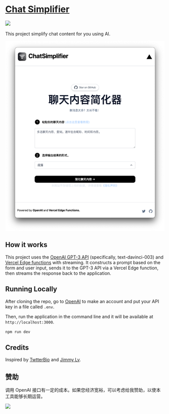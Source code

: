 # [Chat Simplifier](https://chat-simplifier.vercel.app/)
[![](https://img.shields.io/badge/chat-on%20discord-7289da.svg?sanitize=true)](https://chat.imzbb.cc)

This project simplify chat content for you using AI.

[![Chat Simplifier](./public/screenshot.png)](https://chat-simplifier.vercel.app/)

## How it works

This project uses the [OpenAI GPT-3 API](https://openai.com/api/) (specifically, text-davinci-003) and [Vercel Edge functions](https://vercel.com/features/edge-functions) with streaming. It constructs a prompt based on the form and user input, sends it to the GPT-3 API via a Vercel Edge function, then streams the response back to the application.

## Running Locally

After cloning the repo, go to [OpenAI](https://beta.openai.com/account/api-keys) to make an account and put your API key in a file called `.env`.

Then, run the application in the command line and it will be available at `http://localhost:3000`.

```bash
npm run dev
```

## Credits

Inspired by [TwtterBio](https://github.com/Nutlope/twitterbio) and [Jimmy Lv](https://www.bilibili.com/video/BV17M411i7B6).

## 赞助

调用 OpenAI 接口有一定的成本。如果您经济宽裕，可以考虑给我赞助，以使本工具能够长期运营。

![](https://imzbb.cc/img/sponsorship.png)
